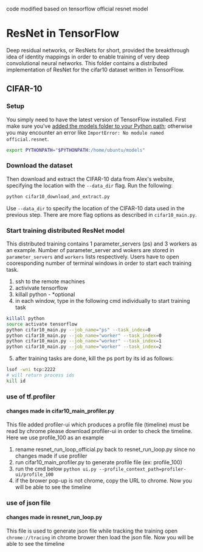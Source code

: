 
code modified based on tensorflow official resnet model

# ResNet in TensorFlow

Deep residual networks, or ResNets for short, provided the breakthrough idea of
identity mappings in order to enable training of very deep convolutional neural
networks. This folder contains a distributed implementation of ResNet for the cifar10
dataset written in TensorFlow. 

## CIFAR-10

### Setup

You simply need to have the latest version of TensorFlow installed.
First make sure you've [added the models folder to your Python path](/official/#running-the-models); otherwise you may encounter an error like `ImportError: No module named official.resnet`.

``` bash
export PYTHONPATH="$PYTHONPATH:/home/ubuntu/models"
```
### Download the dataset
Then download and extract the CIFAR-10 data from Alex's website, specifying the location with the `--data_dir` flag. Run the following:

```bash
python cifar10_download_and_extract.py
```

Use `--data_dir` to specify the location of the CIFAR-10 data used in the previous step. There are more flag options as described in `cifar10_main.py`.

### Start training distributed ResNet model
 This distributed training contains 1 parameter_servers (ps) and 3 workers as an example. Number of parameter_server and wokers are stored in `parameter_servers` and `workers` lists respectively. Users have to open cooresponding number of terminal windows in order to start each training task.
 
1. ssh to the remote machines
2. activivate tensorflow
3. killall python - *optional
4. in each window, type in the following cmd individually to start training task
 ```bash
killall python
source activate tensorflow
python cifar10_main.py --job_name="ps" --task_index=0
python cifar10_main.py --job_name="worker" --task_index=0
python cifar10_main.py --job_name="worker" --task_index=1 
python cifar10_main.py --job_name="worker" --task_index=2 
 ```
5. after training tasks are done, kill the ps port by its id as follows:
```bash
lsof -wni tcp:2222
# will return process ids
kill id
```

### use of tf.profiler
#### changes made in cifar10_main_profiler.py
This file added profiler-ui which produces a profile file (timeline) must be read by chrome
please download profiler-ui in order to check the timeline. Here we use profile_100 as an example

1. rename resnet_run_loop_official.py back to resnet_run_loop.py since no changes made if use profiler
2. run cifar10_main_profiler.py to generate profile file (ex: profile_100)
3. run the cmd below
```python ui.py --profile_context_path=profiler-ui/profile_100```
4. if the brower pop-up is not chrome, copy the URL to chrome. Now you will be able to see the timeline

### use of json file
#### changes made in resnet_run_loop.py
This file is used to generate json file while tracking the training
open ```chrome://tracing``` in chrome brower then load the json file. Now you will be able to see the timeline
